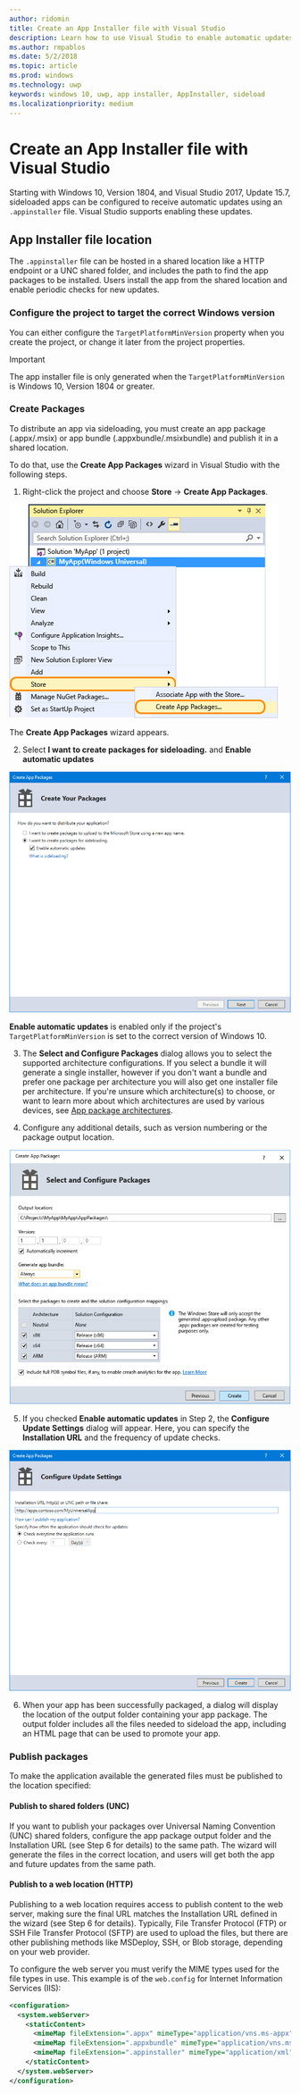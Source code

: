 ```yaml
---
author: ridomin
title: Create an App Installer file with Visual Studio
description: Learn how to use Visual Studio to enable automatic updates using the .appinstaller file.
ms.author: rmpablos
ms.date: 5/2/2018
ms.topic: article
ms.prod: windows
ms.technology: uwp
keywords: windows 10, uwp, app installer, AppInstaller, sideload
ms.localizationpriority: medium
---
```


# Create an App Installer file with Visual Studio

Starting with Windows 10, Version 1804, and Visual Studio 2017, Update 15.7, sideloaded apps can be configured to receive automatic updates using an `.appinstaller` file. Visual Studio supports enabling these updates.

## App Installer file location
The `.appinstaller` file can be hosted in a shared location like a HTTP endpoint or a UNC shared folder, and includes the path to find the app packages to be installed. Users install the app from the shared location and enable periodic checks for new updates. 


### Configure the project to target the correct Windows version

You can either configure the `TargetPlatformMinVersion` property when you create the project, or change it later from the project properties. 

>[!IMPORTANT]
> The app installer file is only generated when the `TargetPlatformMinVersion` is Windows 10, Version 1804 or greater.


### Create Packages

To distribute an app via sideloading, you must create an app package (.appx/.msix) or app bundle (.appxbundle/.msixbundle) and publish it in a shared location.

To do that, use the **Create App Packages** wizard in Visual Studio with the following steps.

1. Right-click the project and choose **Store** -> **Create App Packages**.  

![Context menu with navigation to Create App Packages](images/packaging-screen2.jpg)   

The **Create App Packages** wizard appears.

2. Select **I want to create packages for sideloading.** and **Enable automatic updates**  

![Create Your Packages dialog window shown](images/select-sideloading.png)  

**Enable automatic updates** is enabled only if the project's `TargetPlatformMinVersion` is set to the correct version of Windows 10.

3. The **Select and Configure Packages** dialog allows you to select the supported architecture configurations. If you select a bundle it will generate a single installer, however if you don't want a bundle and prefer one package per architecture you will also get one installer file per architecture.  If you're unsure which architecture(s) to choose, or want to learn more about which architectures are used by various devices, see [App package architectures](https://docs.microsoft.com/windows/uwp/packaging/device-architecture?context=/windows/msix/render).

4. Configure any additional details, such as version numbering or the package output location.

![Create App Packages window with package configuration shown](images/packaging-screen5.jpg)  

5. If you checked **Enable automatic updates** in Step 2, the **Configure Update Settings** dialog will appear. Here, you can specify the **Installation URL** and the frequency of update checks.

![Configure Update Settings window with publish location configuration shown](images/sideloading-screen.png)  

6. When your app has been successfully packaged, a dialog will display the location of the output folder containing your app package. The output folder includes all the files needed to sideload the app, including an HTML page that can be used to promote your app.

### Publish packages

To make the application available the generated files must be published to the location specified:

#### Publish to shared folders (UNC)

If you want to publish your packages over Universal Naming Convention (UNC) shared folders, configure the app package output folder and the Installation URL (see Step 6 for details) to the same path. The wizard will generate the files in the correct location, and users will get both the app and future updates from the same path.

#### Publish to a web location (HTTP)

Publishing to a web location requires access to publish content to the web server, making sure the final URL matches the Installation URL defined in the wizard (see Step 6 for details). Typically, File Transfer Protocol (FTP) or SSH File Transfer Protocol (SFTP) are used to upload the files, but there are other publishing methods like MSDeploy, SSH, or Blob storage, depending on your web provider.

To configure the web server you must verify the MIME types used for the file types in use. This example is of the `web.config` for Internet Information Services (IIS):

```xml
<configuration>
  <system.webServer>
    <staticContent>
      <mimeMap fileExtension=".appx" mimeType="application/vns.ms-appx" />
      <mimeMap fileExtension=".appxbundle" mimeType="application/vns.ms-appx" />
      <mimeMap fileExtension=".appinstaller" mimeType="application/xml" />
    </staticContent>  
  </system.webServer>  
</configuration>
```



















